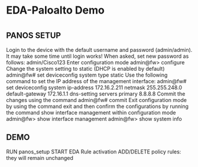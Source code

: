 # EDA-Paloalto Demo
#
## PANOS SETUP
Login to the device with the default username and password (admin/admin). 
It may take some time until login works!
When asked, set new password as follows:
  admin/Cisco123
Enter configuration mode
  admin@fw> configure
Change the system setting to static (DHCP is enabled by default) 
  admin@fw# set deviceconfig system type static
Use the following command to set the IP address of the management interface:
  admin@fw# set deviceconfig system ip-address 172.16.2.211 netmask 255.255.248.0 default-gateway 172.16.1.1 dns-setting servers primary 8.8.8.8
Commit the changes using the command
  admin@fw# commit
Exit configuration mode by using the command exit and then confirm the configurations by running the command show interface management within configuration mode
  admin@fw> show interface management
  admin@fw> show system info

## DEMO
RUN panos_setup
START EDA Rule activation
ADD/DELETE policy rules: they will remain unchanged
